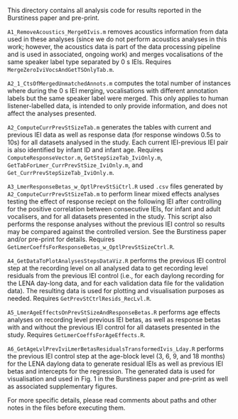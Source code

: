 This directory contains all analysis code for results reported in the Burstiness paper and pre-print.

`A1_RemoveAcoustics_Merge0Ivis.m` removes acoustics information from data used in these analyses (since we do not perform acoustics analyses in this work; however, the acoustics data is part of the data processing pipeline and is used in associated, ongoing work) and merges vocalisations of the same speaker label type separated by 0 s IEIs. Requires `MergeZeroIviVocsAndGetTSOnlyTab.m`.

`A2_1_CtsOfMergedUnmatchedAnnots.m` computes the total number of instances where during the 0 s IEI merging, vocalisations with different annotation labels but the same speaker label were merged. This only applies to human listener-labelled data, is intended to only provide information, and does not affect the analyses presented. 

`A2_ComputeCurrPrevStSizeTab.m` generates the tables with current and previous IEI data as well as response data (for response windows 0.5s to 10s) for all datasets analysed in the study. Each current IEI-previous IEI pair is also identified by infant ID and infant age. Requires `ComputeResponseVector.m`, `GetStepSizeTab_IviOnly.m`, `GetTabForLmer_CurrPrevStSize_IviOnly.m`, and `Get_CurrPrevStepSizeTab_IviOnly.m`.

`A3_LmerResponseBetas_w_OptlPrevStSiCtrl.R` used `.csv` files generated by `A2_ComputeCurrPrevStSizeTab.m` to perform linear mixed effects analyses testing the effect of response reciept on the following IEI after controlling for the positive correlation between consecutive IEIs, for infant and adult vocalisers, and for all datasets presented in the study. This script also performs the response analyses without the previous IEI control so results may be compared against the controlled version. See the Burstiness paper and/or pre-print for details. Requires `GetLmerCoeffsForResponseBetas_w_OptlPrevStSizeCtrl.R`.

`A4_GetDataToPlotAnalysesStepsDataViz.R` performs the previous IEI control step at the recording level on all analysed data to get recording level residuals from the previous IEI control (i.e., for each daylong recording for the LENA day-long data, and for each validation data file for the validation data). The resulting data is used for plotting and visualisation purposes as needed. Requires `GetPrevStCtrlResids_RecLvl.R`.

`A5_LmerAgeEffectsOnPrevStSizeAndResponseBetas.R` performs age effects analyses on recording level previous IEI betas, as well as response betas with and without the previous IEI control for all datasets presented in the study. Requires `GetLmerCoeffsForAgeEffects.R`.

`A6_GetAgeLvlPrevIviLmerBetasResidualsTransformedIvis_Lday.R` performs the previous IEI control step at the age-block level (3, 6, 9, and 18 months) for the LENA daylong data to generate residual IEIs as well as previous IEI betas and intercepts for the regression. The generated data is used for visualisation and used in Fig. 1 in the Burstiness paper and pre-print as well as associated supplementary figures. 

For more specific details, please read comments about paths and other notes in the files before executing them.

